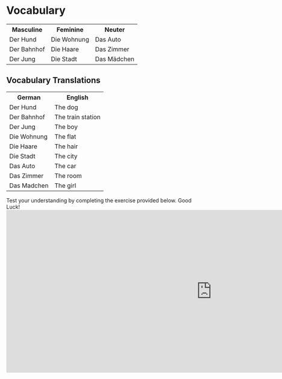 <h1>Vocabulary</h1>

<table>
  <tr>
    <th>Masculine</th>
    <th>Feminine</th>
    <th>Neuter</th>
  </tr>
  <tr>
    <td>Der Hund</td>
    <td>Die Wohnung</td>
    <td>Das Auto</td>
  </tr>
  <tr>
    <td>Der Bahnhof</td>
    <td>Die Haare</td>
    <td>Das Zimmer</td>
  </tr>
  
  <tr>
    <td>Der Jung</td>
    <td>Die Stadt</td>
    <td>Das Mädchen</td>
  </tr> 
 </table>




<h2> Vocabulary Translations</h2>

<table>
 <tr>
  <th> German</th>
  <th> English</th>
  </tr>
  <tr>
  <td> Der Hund </td> 
  <td> The dog  </td>
  </tr>
  <tr>
  <td>Der Bahnhof   </td>
  <td>The train station </td>
  </tr>
  <tr>
  <td> Der Jung </td>
  <td> The boy  </td>
  </tr>
  <tr>
  <td> Die Wohnung</td>
  <td> The flat  </td>
  </tr> 
  <tr>
  <td> Die Haare</td>
  <td> The hair</td>
   </tr>
   <tr>
  <td>Die Stadt</td>
  <td> The city </td>
   </tr>
   <tr>
  <td> Das Auto</td>
  <td> The car </td>
   </tr>
   <tr>
  <td> Das Zimmer</td>
  <td> The room </td>
   </tr> 
   <tr>
   <td> Das Madchen</td>
   <td> The girl </td>
  </tr>
</table>
 
 
<p> Test your understanding by completing the exercise provided below. Good Luck!<iframe src="https://h5p.org/h5p/embed/390049" width="1090" height="432" frameborder="0" allowfullscreen="allowfullscreen"></iframe><script src="https://h5p.org/sites/all/modules/h5p/library/js/h5p-resizer.js" charset="UTF-8"></script> <p/>
